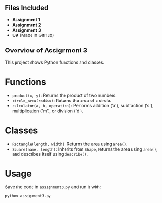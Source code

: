## Files Included

- **Assignment 1**
- **Assignment 2**
- **Assignment 3**
- **CV** (Made in GitHub)

## Overview of Assignment 3
This project shows Python functions and classes.

# Functions
- `product(x, y)`: Returns the product of two numbers.
- `circle_area(radius)`: Returns the area of a circle.
- `calculator(a, b, operation)`: Performs addition ('a'), subtraction ('s'), multiplication ('m'), or division ('d').

# Classes
- `Rectangle(length, width)`: Returns the area using `area()`.
- `Square(name, length)`: Inherits from `Shape`, returns the area using `area()`, and describes itself using `describe()`.

# Usage
Save the code in `assignment3.py` and run it with:
```bash
python assignment3.py
